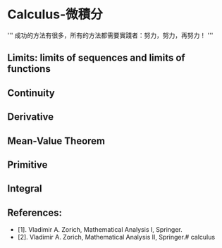 # Calculus-微積分
'''
成功的方法有很多，所有的方法都需要實踐者：努力，努力，再努力！
'''

## Limits: limits of sequences and limits of functions
## Continuity
## Derivative
## Mean-Value Theorem
## Primitive
## Integral

## References:
* [1]. Vladimir A. Zorich, Mathematical Analysis I, Springer.
* [2]. Vladimir A. Zorich, Mathematical Analysis II, Springer.# calculus
